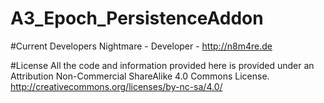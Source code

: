 # A3_Epoch_PersistenceAddon

#Current Developers
Nightmare - Developer - http://n8m4re.de


#License
All the code and information provided here is provided under an Attribution Non-Commercial ShareAlike 4.0 Commons License.
http://creativecommons.org/licenses/by-nc-sa/4.0/
